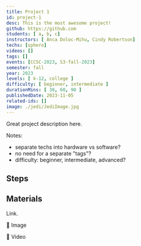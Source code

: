 ```yaml
---
title: Project 1
id: project-1
desc: This is the most awesome project!
github: https://github.com
students: [ a, b, c]
instructors: [ Anca Doloc-Mihu, Cindy Robertson]
techs: [sphero]
videos: []
tags: []
events: [CCSC-2023, S3-fall-2023]
semester: fall
year: 2023
levels: [ k-12, college ] 
difficulty: [ beginner, intermediate ]
durationMins: [ 30, 60, 90 ]
publishedDate: 2023-11-05
related-ids: []
image: ./jedi/JediImage.jpg
---
```


Great project description here.

Notes: 

- separate techs into hardware vs software?
- no need for a separate "tags"?
- difficulty: beginner, intermediate, advanced?

## Steps

## Materials

Link.

👀 Image

💃 Video